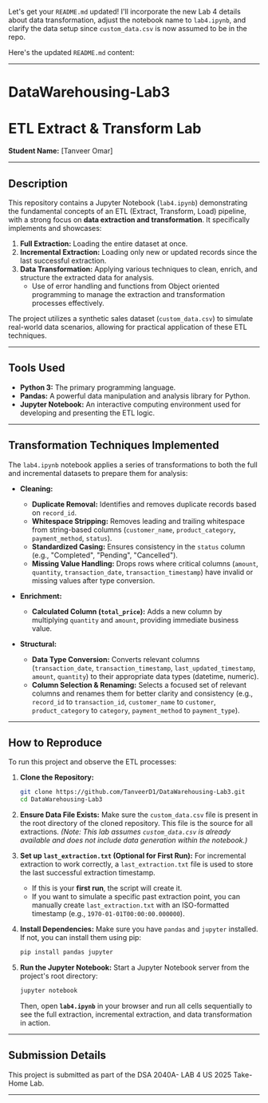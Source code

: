 Let's get your `README.md` updated! I'll incorporate the new Lab 4 details about data transformation, adjust the notebook name to `lab4.ipynb`, and clarify the data setup since `custom_data.csv` is now assumed to be in the repo.

Here's the updated `README.md` content:

---

# DataWarehousing-Lab3
# ETL Extract & Transform Lab

**Student Name:** [Tanveer Omar]

---

## Description

This repository contains a Jupyter Notebook (`lab4.ipynb`) demonstrating the fundamental concepts of an ETL (Extract, Transform, Load) pipeline, with a strong focus on **data extraction and transformation**. It specifically implements and showcases:

1.  **Full Extraction:** Loading the entire dataset at once.
2.  **Incremental Extraction:** Loading only new or updated records since the last successful extraction.
3.  **Data Transformation:** Applying various techniques to clean, enrich, and structure the extracted data for analysis.
    - Use of error handling and functions from Object oriented programming to manage the extraction and transformation processes effectively.

The project utilizes a synthetic sales dataset (`custom_data.csv`) to simulate real-world data scenarios, allowing for practical application of these ETL techniques.

---

## Tools Used

* **Python 3:** The primary programming language.
* **Pandas:** A powerful data manipulation and analysis library for Python.
* **Jupyter Notebook:** An interactive computing environment used for developing and presenting the ETL logic.

---

## Transformation Techniques Implemented

The `lab4.ipynb` notebook applies a series of transformations to both the full and incremental datasets to prepare them for analysis:

* **Cleaning:**
    * **Duplicate Removal:** Identifies and removes duplicate records based on `record_id`.
    * **Whitespace Stripping:** Removes leading and trailing whitespace from string-based columns (`customer_name`, `product_category`, `payment_method`, `status`).
    * **Standardized Casing:** Ensures consistency in the `status` column (e.g., "Completed", "Pending", "Cancelled").
    * **Missing Value Handling:** Drops rows where critical columns (`amount`, `quantity`, `transaction_date`, `transaction_timestamp`) have invalid or missing values after type conversion.

* **Enrichment:**
    * **Calculated Column (`total_price`):** Adds a new column by multiplying `quantity` and `amount`, providing immediate business value.

* **Structural:**
    * **Data Type Conversion:** Converts relevant columns (`transaction_date`, `transaction_timestamp`, `last_updated_timestamp`, `amount`, `quantity`) to their appropriate data types (datetime, numeric).
    * **Column Selection & Renaming:** Selects a focused set of relevant columns and renames them for better clarity and consistency (e.g., `record_id` to `transaction_id`, `customer_name` to `customer`, `product_category` to `category`, `payment_method` to `payment_type`).

---

## How to Reproduce

To run this project and observe the ETL processes:

1.  **Clone the Repository:**
    ```bash
    git clone https://github.com/TanveerD1/DataWarehousing-Lab3.git
    cd DataWarehousing-Lab3
    ```
2.  **Ensure Data File Exists:**
    Make sure the `custom_data.csv` file is present in the root directory of the cloned repository. This file is the source for all extractions.
    *(Note: This lab assumes `custom_data.csv` is already available and does not include data generation within the notebook.)*

3.  **Set up `last_extraction.txt` (Optional for First Run):**
    For incremental extraction to work correctly, a `last_extraction.txt` file is used to store the last successful extraction timestamp.
    * If this is your **first run**, the script will create it.
    * If you want to simulate a specific past extraction point, you can manually create `last_extraction.txt` with an ISO-formatted timestamp (e.g., `1970-01-01T00:00:00.000000`).

4.  **Install Dependencies:**
    Make sure you have `pandas` and `jupyter` installed. If not, you can install them using pip:
    ```bash
    pip install pandas jupyter
    ```

5.  **Run the Jupyter Notebook:**
    Start a Jupyter Notebook server from the project's root directory:
    ```bash
    jupyter notebook
    ```
    Then, open **`lab4.ipynb`** in your browser and run all cells sequentially to see the full extraction, incremental extraction, and data transformation in action.

---

## Submission Details

This project is submitted as part of the DSA 2040A- LAB 4 US 2025 Take-Home Lab.

---